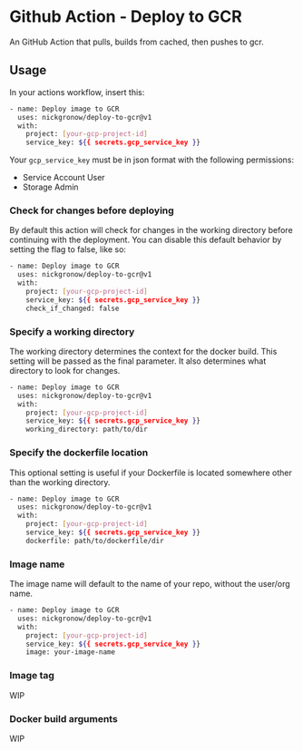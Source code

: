 # Github Action - Deploy to GCR

An GitHub Action that pulls, builds from cached, then pushes to gcr.

## Usage

In your actions workflow, insert this:

```bash
- name: Deploy image to GCR
  uses: nickgronow/deploy-to-gcr@v1
  with:
    project: [your-gcp-project-id]
    service_key: ${{ secrets.gcp_service_key }}
```

Your `gcp_service_key` must be in json format with the following permissions:

- Service Account User
- Storage Admin

### Check for changes before deploying

By default this action will check for changes in the working directory
before continuing with the deployment.  You can disable this default behavior
by setting the flag to false, like so:

```bash
- name: Deploy image to GCR
  uses: nickgronow/deploy-to-gcr@v1
  with:
    project: [your-gcp-project-id]
    service_key: ${{ secrets.gcp_service_key }}
    check_if_changed: false
```

### Specify a working directory

The working directory determines the context for the docker build.  This setting
will be passed as the final parameter.  It also determines what directory to look
for changes.

```bash
- name: Deploy image to GCR
  uses: nickgronow/deploy-to-gcr@v1
  with:
    project: [your-gcp-project-id]
    service_key: ${{ secrets.gcp_service_key }}
    working_directory: path/to/dir
```

### Specify the dockerfile location

This optional setting is useful if your Dockerfile is located somewhere other
than the working directory.

```bash
- name: Deploy image to GCR
  uses: nickgronow/deploy-to-gcr@v1
  with:
    project: [your-gcp-project-id]
    service_key: ${{ secrets.gcp_service_key }}
    dockerfile: path/to/dockerfile/dir
```

### Image name

The image name will default to the name of your repo, without the user/org name.

```bash
- name: Deploy image to GCR
  uses: nickgronow/deploy-to-gcr@v1
  with:
    project: [your-gcp-project-id]
    service_key: ${{ secrets.gcp_service_key }}
    image: your-image-name
```

### Image tag

WIP

### Docker build arguments

WIP
